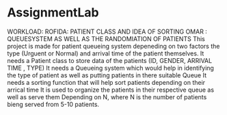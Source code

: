 # AssignmentLab
WORKLOAD:
           ROFIDA: PATIENT CLASS AND IDEA OF SORTING
          OMAR : QUEUESYSTEM AS WELL AS THE RANDOMIATION OF PATIENTS
This project is made for patient queueing system depeneding on two factors the type (Urguent or Normal) and arrival time of the patient themselves. 
It needs a Patient class to store data of the patients (ID, GENDER, ARRIVAL TIME , TYPE) 
It needs a Queueing system which would help in identifying the type of patient as well as putting patients in there suitable Queue
It needs a sorting function that will help sort patients depending on their arrical time
It is used to organize the patients in their respective queue as well as serve them Depending on N, where N is the number of patients bieng served from 5-10 patients.

